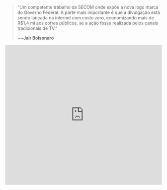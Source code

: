 
> "Um competente trabalho da SECOM onde expõe a nova logo marca do Governo Federal. 
> A parte mais importante é que a divulgação está sendo lançada na internet com custo zero, 
> economizando mais de R$1,4 mi aos cofres públicos, se a ação fosse realizada pelos canais 
> tradicionais de TV." 
> 
> ~~**Jair Bolsonaro**

<div className="video-container">
  <iframe
    width="100%"
    height="450"
    src="https://www.youtube.com/embed/vXZv0QD04PQ"
    title="Pátria Amada Brasil"
    frameBorder="0"
    allow="accelerometer; autoplay; clipboard-write; encrypted-media; gyroscope; picture-in-picture"
    allowFullScreen
  />
</div>